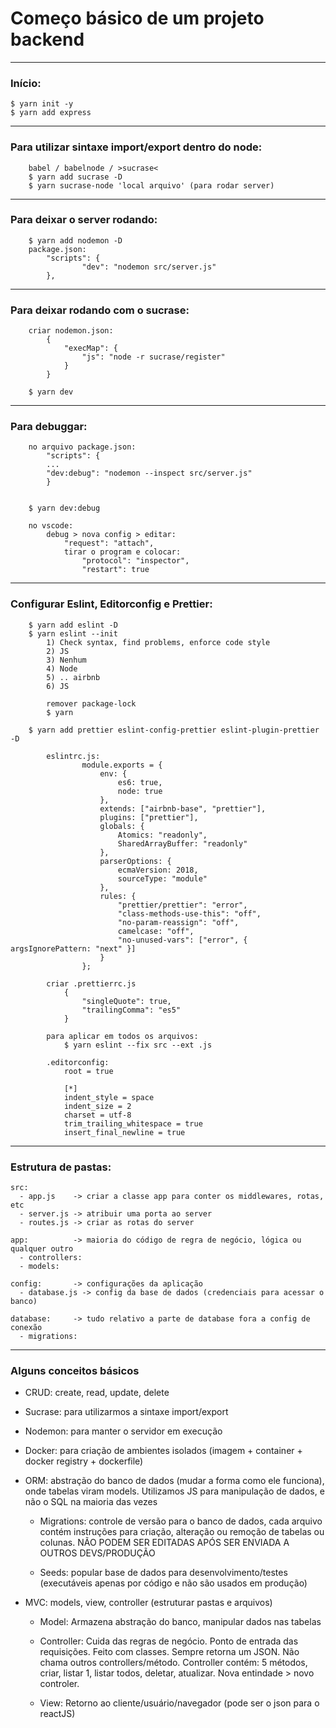 # Começo básico de um projeto backend

---

### Início:

```
$ yarn init -y	
$ yarn add express
```

---
	
### Para utilizar sintaxe import/export dentro do node:
		babel / babelnode / >sucrase<
		$ yarn add sucrase -D
		$ yarn sucrase-node 'local arquivo' (para rodar server)

---
	
### Para deixar o server rodando:
		$ yarn add nodemon -D
		package.json: 
			"scripts": {
    				"dev": "nodemon src/server.js"
  			},
  		
---
			
### Para deixar rodando com o sucrase:
		criar nodemon.json:
			{
				"execMap": {
					"js": "node -r sucrase/register"
				}
			}
		
		$ yarn dev

---
			
### Para debuggar:
		no arquivo package.json:
			"scripts": {
	  		...
	  		"dev:debug": "nodemon --inspect src/server.js"
			}

		
		$ yarn dev:debug
		
		no vscode:
			debug > nova config > editar:
				"request": "attach", 
				tirar o program e colocar:
					"protocol": "inspector", 
					"restart": true

---
	
### Configurar Eslint, Editorconfig e Prettier:
		$ yarn add eslint -D
		$ yarn eslint --init
			1) Check syntax, find problems, enforce code style
			2) JS
			3) Nenhum
			4) Node
			5) .. airbnb
			6) JS
			
			remover package-lock
			$ yarn
				
		$ yarn add prettier eslint-config-prettier eslint-plugin-prettier -D
			
			eslintrc.js:
					module.exports = {
						env: {
							es6: true,
							node: true
						},
						extends: ["airbnb-base", "prettier"],
						plugins: ["prettier"],
						globals: {
							Atomics: "readonly",
							SharedArrayBuffer: "readonly"
						},
						parserOptions: {
							ecmaVersion: 2018,
							sourceType: "module"
						},
						rules: {
							"prettier/prettier": "error",
							"class-methods-use-this": "off",
							"no-param-reassign": "off",
							camelcase: "off",
							"no-unused-vars": ["error", { argsIgnorePattern: "next" }]
						}
					};
			
			criar .prettierrc.js
				{
					"singleQuote": true,
					"trailingComma": "es5"
				}

			para aplicar em todos os arquivos:
				$ yarn eslint --fix src --ext .js
	
			.editorconfig:
				root = true

				[*]
				indent_style = space
				indent_size = 2
				charset = utf-8
				trim_trailing_whitespace = true
				insert_final_newline = true

---

### Estrutura de pastas:

  	src: 
	  - app.js    -> criar a classe app para conter os middlewares, rotas, etc
	  - server.js -> atribuir uma porta ao server
	  - routes.js -> criar as rotas do server

	app:          -> maioria do código de regra de negócio, lógica ou qualquer outro
	  - controllers:
	  - models:

	config:	      -> configurações da aplicação
	  - database.js	-> config da base de dados (credenciais para acessar o banco)

	database:     -> tudo relativo a parte de database fora a config de conexão 
	  - migrations:

---

### Alguns conceitos básicos
	
  - CRUD: create, read, update, delete
  
  - Sucrase: para utilizarmos a sintaxe import/export
  
  - Nodemon: para manter o servidor em execução
  
  - Docker: para criação de ambientes isolados (imagem + container + docker registry + dockerfile)
  
  - ORM: abstração do banco de dados (mudar a forma como ele funciona), onde tabelas viram models. Utilizamos JS para manipulação de dados, e não o SQL na maioria das vezes
  	
	- Migrations: controle de versão para o banco de dados, cada arquivo contém instruções para criação, alteração ou remoção de tabelas ou colunas. NÃO PODEM SER EDITADAS APÓS SER ENVIADA A OUTROS DEVS/PRODUÇÃO
	
	- Seeds: popular base de dados para desenvolvimento/testes (executáveis apenas por código e não são usados em produção)
	
  - MVC: models, view, controller (estruturar pastas e arquivos)
  	
	- Model: Armazena abstração do banco, manipular dados nas tabelas
  	
	- Controller: Cuida das regras de negócio. Ponto de entrada das requisições. Feito com classes. Sempre retorna um JSON. Não chama outros controllers/método. Controller contém: 5 métodos, criar, listar 1, listar todos, deletar, atualizar. Nova entindade > novo controler.
  	
	- View: Retorno ao cliente/usuário/navegador (pode ser o json para o reactJS)
